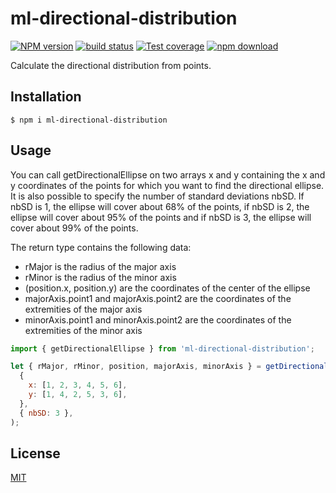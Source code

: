 # ml-directional-distribution

[![NPM version][npm-image]][npm-url]
[![build status][ci-image]][ci-url]
[![Test coverage][codecov-image]][codecov-url]
[![npm download][download-image]][download-url]

Calculate the directional distribution from points.

## Installation

`$ npm i ml-directional-distribution`

## Usage

You can call getDirectionalEllipse on two arrays x and y containing the x and y coordinates of the points for which you want to find the directional ellipse. It is also possible to specify the number of standard deviations nbSD. If nbSD is 1, the ellipse will cover about 68% of the points, if nbSD is 2, the ellipse will cover about 95% of the points and if nbSD is 3, the ellipse will cover about 99% of the points.

The return type contains the following data:

- rMajor is the radius of the major axis
- rMinor is the radius of the minor axis
- (position.x, position.y) are the coordinates of the center of the ellipse
- majorAxis.point1 and majorAxis.point2 are the coordinates of the extremities of the major axis
- minorAxis.point1 and minorAxis.point2 are the coordinates of the extremities of the minor axis

```js
import { getDirectionalEllipse } from 'ml-directional-distribution';

let { rMajor, rMinor, position, majorAxis, minorAxis } = getDirectionalEllipse(
  {
    x: [1, 2, 3, 4, 5, 6],
    y: [1, 4, 2, 5, 3, 6],
  },
  { nbSD: 3 },
);
```

## License

[MIT](./LICENSE)

[npm-image]: https://img.shields.io/npm/v/ml-directional-distribution.svg
[npm-url]: https://www.npmjs.com/package/ml-directional-distribution
[ci-image]: https://github.com/mljs/ml-directional-distribution/workflows/Node.js%20CI/badge.svg?branch=main
[ci-url]: https://github.com/mljs/ml-directional-distribution/actions?query=workflow%3A%22Node.js+CI%22
[codecov-image]: https://img.shields.io/codecov/c/github/mljs/ml-directional-distribution.svg
[codecov-url]: https://codecov.io/gh/mljs/ml-directional-distribution
[download-image]: https://img.shields.io/npm/dm/ml-directional-distribution.svg
[download-url]: https://www.npmjs.com/package/ml-directional-distribution
